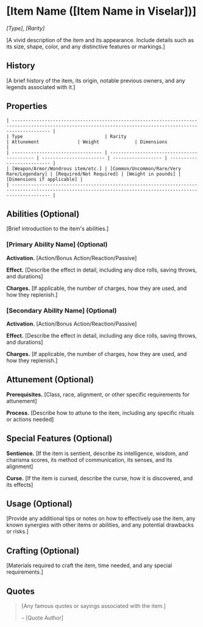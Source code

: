 # [Item Name ([Item Name in Viselar])]

*[Type], [Rarity]*

[A vivid description of the item and its appearance. Include details such as its size, shape, color, and any distinctive features or markings.]

## History

[A brief history of the item, its origin, notable previous owners, and any legends associated with it.]

## Properties

```
| ---------------------------------------------------------------------------------------------------------------------------------------------------------- |
| Type                              | Rarity                                     | Attunement              | Weight             | Dimensions                 |
| --------------------------------- | ------------------------------------------ | ----------------------- | ------------------ | -------------------------- |
| [Weapon/Armor/Wondrous item/etc.] | [Common/Uncommon/Rare/Very Rare/Legendary] | [Required/Not Required] | [Weight in pounds] | [Dimensions if applicable] |
| ---------------------------------------------------------------------------------------------------------------------------------------------------------- |
```

## Abilities (Optional)

[Brief introduction to the item's abilities.]

### [Primary Ability Name] (Optional)

**Activation.** [Action/Bonus Action/Reaction/Passive]

**Effect.** [Describe the effect in detail, including any dice rolls, saving throws, and durations]

**Charges.** [If applicable, the number of charges, how they are used, and how they replenish.]

### [Secondary Ability Name] (Optional)

**Activation.** [Action/Bonus Action/Reaction/Passive]

**Effect.** [Describe the effect in detail, including any dice rolls, saving throws, and durations]

**Charges.** [If applicable, the number of charges, how they are used, and how they replenish.]

## Attunement (Optional)

**Prerequisites.** [Class, race, alignment, or other specific requirements for attunement]

**Process.** [Describe how to attune to the item, including any specific rituals or actions needed]

## Special Features (Optional)

**Sentience.** [If the item is sentient, describe its intelligence, wisdom, and charisma scores, its method of communication, its senses, and its alignment]

**Curse.** [If the item is cursed, describe the curse, how it is discovered, and its effects]

## Usage (Optional)

[Provide any additional tips or notes on how to effectively use the item, any known synergies with other items or abilities, and any potential drawbacks or risks.]

## Crafting (Optional)

[Materials required to craft the item, time needed, and any special requirements.]

## Quotes

> [Any famous quotes or sayings associated with the item.]
>
> – [Quote Author]
